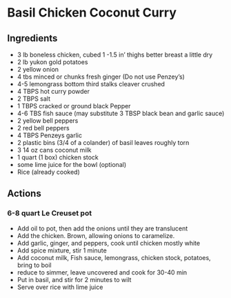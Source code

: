 # Basil Chicken Coconut Curry

## Ingredients

* 3 lb boneless chicken, cubed 1 -1.5 in’ thighs better breast a little dry
* 2 lb yukon gold potatoes
* 2 yellow onion
* 4 tbs minced or chunks fresh ginger (Do not use Penzey’s)
* 4-5 lemongrass bottom third stalks cleaver crushed
* 4 TBPS hot curry powder
* 2 TBPS salt
* 1 TBPS cracked or ground black Pepper
* 4-6 TBS fish sauce (may substitute 3 TBSP black bean and garlic sauce)
* 2 yellow bell peppers
* 2 red bell peppers
* 4 TBPS Penzeys garlic
* 2 plastic bins (3/4 of a colander) of basil leaves roughly torn
* 3 14 oz cans coconut milk
* 1 quart  (1 box)  chicken stock
* some lime juice for the bowl (optional)
* Rice (already cooked)


## Actions

### 6-8 quart Le Creuset pot

* Add oil to pot, then add the onions until they are translucent
* Add the chicken. Brown, allowing onions to caramelize.
* Add garlic, ginger, and peppers, cook until chicken mostly white
* Add spice mixture, stir 1 minute
* Add coconut milk, Fish sauce, lemongrass, chicken stock, potatoes, bring to boil
* reduce to simmer, leave uncovered and cook for 30-40  min
* Put in basil, and stir for 2 minutes to wilt
* Serve over rice with lime juice


